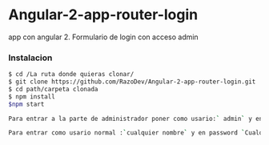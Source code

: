 
# Angular-2-app-router-login
app con angular 2.  Formulario de login con acceso admin


### Instalacion

```sh
$ cd /La ruta donde quieras clonar/
$ git clone https://github.com/RazoDev/Angular-2-app-router-login.git
$ cd path/carpeta clonada
$ npm install
$npm start
```


```sh
Para entrar a la parte de administrador poner como usario:` admin` y en password `pulsa cualquier tecla` 
```

```sh
Para entrar como usario normal :`cualquier nombre` y en password `Cualquier contraseña` 
```
